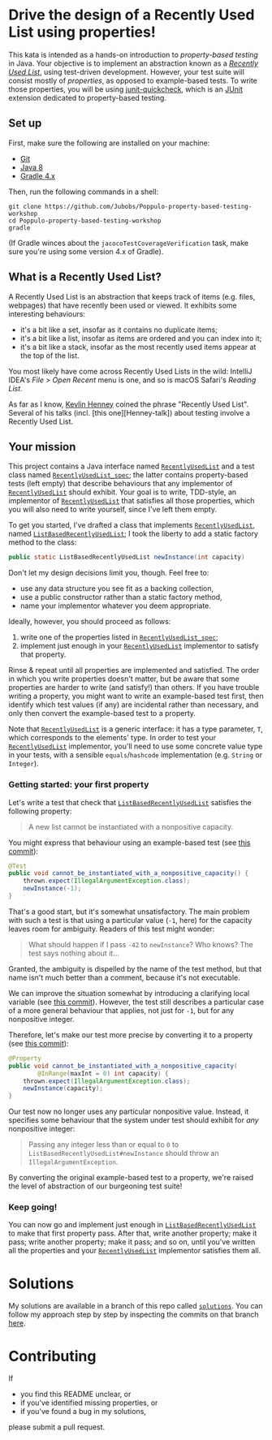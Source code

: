 # Drive the design of a Recently Used List using properties!

This kata is intended as a hands-on introduction to
_property-based testing_ in Java.
Your objective is to implement an abstraction known as a
_[Recently Used List][rul]_, using test-driven development.
However, your test suite will consist mostly of _properties_,
as opposed to example-based tests.
To write those properties,
you will be using [junit-quickcheck][junit-quickcheck],
which is an [JUnit][Junit] extension dedicated to property-based testing.

## Set up

First, make sure the following are installed on your machine:

* [Git][git]
* [Java 8][Java8]
* [Gradle 4.x][Gradle]

Then, run the following commands in a shell:

```shell
git clone https://github.com/Jubobs/Poppulo-property-based-testing-workshop
cd Poppulo-property-based-testing-workshop
gradle
```

(If Gradle winces about the `jacocoTestCoverageVerification` task,
make sure you're using some version 4.x of Gradle).

## What is a Recently Used List?

A Recently Used List is an abstraction that keeps track of items
(e.g. files, webpages) that have recently been used or viewed.
It exhibits some interesting behaviours:

* it's a bit like a set, insofar as it contains no duplicate items;
* it's a bit like a list, insofar as items are ordered and you can index into it;
* it's a bit like a stack, insofar as the most recently used items
  appear at the top of the list.
  
You most likely have come across Recently Used Lists in the wild:
IntelliJ IDEA's _File > Open Recent_ menu is one,
and so is macOS Safari's _Reading List_.

As far as I know, [Kevlin Henney][Henney] coined the phrase "Recently Used List".
Several of his talks (incl. [this one][Henney-talk])
about testing involve a Recently Used List.

## Your mission

This project contains a Java interface named [`RecentlyUsedList`][rul-interface]
and a test class named [`RecentlyUsedList_spec`][rul-spec];
the latter contains property-based tests (left empty) that describe behaviours
that any implementor of [`RecentlyUsedList`][rul-interface] should exhibit.
Your goal is to write, TDD-style, an implementor of [`RecentlyUsedList`][rul-interface]
that satisfies all those properties, which you will also need to write yourself,
since I've left them empty.

To get you started,
I've drafted a class that implements [`RecentlyUsedList`][rul-interface],
named [`ListBasedRecentlyUsedList`][lbrul];
I took the liberty to add a static factory method to the class:

```java
public static ListBasedRecentlyUsedList newInstance(int capacity)
```

Don't let my design decisions limit you, though.
Feel free to:

* use any data structure you see fit as a backing collection,
* use a public constructor rather than a static factory method,
* name your implementor whatever you deem appropriate.

Ideally, however, you should proceed as follows:

1. write one of the properties listed in [`RecentlyUsedList_spec`][rul-spec];
2. implement just enough in your [`RecentlyUsedList`][rul-interface] implementor
   to satisfy that property.

Rinse & repeat until all properties are implemented and satisfied.
The order in which you write properties doesn't matter,
but be aware that some properties are harder to write (and satisfy!) than others.
If you have trouble writing a property,
you might want to write an example-based test first,
then identify which test values (if any) are incidental rather than necessary,
and only then convert the example-based test to a property.
    
Note that [`RecentlyUsedList`][rul-interface] is a generic interface:
it has a type parameter, `T`, which corresponds to the elements' type.
In order to test your [`RecentlyUsedList`][rul-interface] implementor,
you'll need to use some concrete value type in your tests,
with a sensible `equals`/`hashcode` implementation (e.g. `String` or `Integer`).

### Getting started: your first property

Let's write a test that check that [`ListBasedRecentlyUsedList`][lbrul]
satisfies the following property:

> A new list cannot be instantiated with a nonpositive capacity.

You might express that behaviour using an example-based test
(see [this commit][example-based-test]):

```java
@Test
public void cannot_be_instantiated_with_a_nonpositive_capacity() {
    thrown.expect(IllegalArgumentException.class);
    newInstance(-1);
}
```

That's a good start, but it's somewhat unsatisfactory.
The main problem with such a test is that using a particular value (`-1`, here)
for the capacity leaves room for ambiguity.
Readers of this test might wonder:

> What should happen if I pass `-42` to `newInstance`?
> Who knows? The test says nothing about it...

Granted, the ambiguity is dispelled by the name of the test method,
but that name isn't much better than a comment, because it's not executable.

We can improve the situation somewhat by introducing a clarifying local variable
(see [this commit][local-var]).
However, the test still describes a particular case of a more general behaviour
that applies, not just for `-1`, but for any nonpositive integer.

Therefore, let's make our test more precise by converting it to a property
(see [this commit][convert]):

```java
@Property
public void cannot_be_instantiated_with_a_nonpositive_capacity(
        @InRange(maxInt = 0) int capacity) {
    thrown.expect(IllegalArgumentException.class);
    newInstance(capacity);
}
```

Our test now no longer uses any particular nonpositive value.
Instead, it specifies some behaviour that the system under test should
exhibit for _any_ nonpositive integer:

> Passing any integer less than or equal to `0`
to `ListBasedRecentlyUsedList#newInstance`
should throw an `IllegalArgumentException`.

By converting the original example-based test to a property,
we're raised the level of abstraction of our burgeoning test suite!

### Keep going!

You can now go and implement just enough in [`ListBasedRecentlyUsedList`][lbrul]
to make that first property pass.
After that, write another property; make it pass;
write another property; make it pass;
and so on, until you've written all the properties
and your [`RecentlyUsedList`][rul-interface] implementor satisfies them all.

# Solutions

My solutions are available in a branch of this repo called [`solutions`][solutions].
You can follow my approach step by step by inspecting the commits on that branch
[here][solutions-commits].

# Contributing

If

* you find this README unclear, or
* if you've identified missing properties, or
* if you've found a bug in my solutions,

please submit a pull request.

[convert]: https://github.com/Jubobs/Poppulo-property-based-testing-workshop/commit/ff15c2e432892e3334196b456b4c13dcceaa220a
[example-based-test]: https://github.com/Jubobs/Poppulo-property-based-testing-workshop/commit/2078df4e7b0f2c3639eeb3b9f5f37097761323e2
[git]: https://git-scm.com/
[Gradle]: https://gradle.org/
[Henney]: http://www.two-sdg.demon.co.uk/curbralan/papers/FormFollowsFunction.pdf
[Henny-talk]: https://www.youtube.com/watch?v=ZsHMHukIlJY#t=5m15s
[Java8]: http://www.oracle.com/technetwork/java/javase/downloads/jdk8-downloads-2133151.html
[JUnit]: http://junit.org/junit4/
[junit-quickcheck]: https://github.com/pholser/junit-quickcheck
[lbrul]: src/main/java/com/poppulo/propertybasedtesting/workshop/ListBasedRecentlyUsedList.java
[local-var]: https://github.com/Jubobs/Poppulo-property-based-testing-workshop/commit/7705425b4a8547b34e7946094dfe04711d3dfefe
[rul]: https://github.com/Jubobs/Poppulo-property-based-testing-workshop#what-is-a-recently-used-list
[rul-interface]: src/main/java/com/poppulo/propertybasedtesting/workshop/RecentlyUsedList.java
[rul-spec]: src/test/java/com/poppulo/propertybasedtesting/workshop/RecentlyUsedList_spec.java
[solutions]: https://github.com/Jubobs/Poppulo-property-based-testing-workshop/tree/solutions
[solutions-commits]: https://github.com/Jubobs/Poppulo-property-based-testing-workshop/commits/solutions
